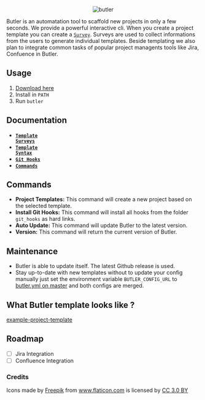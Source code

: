 <p align="center">
<img src="https://raw.githubusercontent.com/netzkern/butler/master/logo.png" alt="butler" style="max-width:100%;">
</p>

Butler is an automatation tool to scaffold new projects in only a few seconds. We provide a powerful interactive cli.
When you create a project template you can create a [`Survey`](/docs/templateSurveys.md). Surveys are used to collect informations from the users to generate individual templates. Beside templating we also plan to integrate common tasks of popular project managents tools like Jira, Confuence in Butler.

## Usage

1. [Download here](https://github.com/netzkern/butler/releases)
2. Install in `PATH`
3. Run `butler`

## Documentation

* <a href="/docs/templateSurveys.md"><code><b>Template Surveys</b></code></a>
* <a href="/docs/templateSyntax.md"><code><b>Template Syntax</b></code></a>
* <a href="/docs/gitHooks.md"><code><b>Git Hooks</b></code></a>
* <a href="#commands"><code><b>Commands</b></code></a>

## Commands

- **Project Templates:** This command will create a new project based on the selected template.
- **Install Git Hooks:** This command will install all hooks from the folder `git_hooks` as hard links.
- **Auto Update:** This command will update Butler to the latest version.
- **Version:** This command will return the current version of Butler.

## Maintenance

- Butler is able to update itself. The latest Github release is used.
- Stay up-to-date with new templates without to update your config manually just set the environment variable `BUTLER_CONFIG_URL` to [butler.yml on master](https://raw.githubusercontent.com/netzkern/butler/master/butler.yml) and both configs are merged.

## What Butler template looks like ?

[example-project-template](https://github.com/netzkern/example-project-template)

## Roadmap

- [ ] Jira Integration
- [ ] Confluence Integration

### Credits

<div>Icons made by <a href="http://www.freepik.com" title="Freepik">Freepik</a> from <a href="https://www.flaticon.com/" title="Flaticon">www.flaticon.com</a> is licensed by <a href="http://creativecommons.org/licenses/by/3.0/" title="Creative Commons BY 3.0" target="_blank">CC 3.0 BY</a></div>

